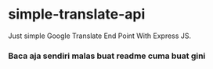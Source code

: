 # simple-translate-api
Just simple Google Translate End Point With Express JS.


### Baca aja sendiri  malas buat readme  cuma buat gini
